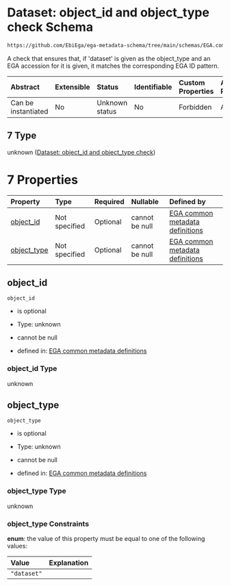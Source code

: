 # Dataset: object_id and object_type check Schema

```txt
https://github.com/EbiEga/ega-metadata-schema/tree/main/schemas/EGA.common-definitions.json#/definitions/object-id-and-object-type-check/anyOf/7
```

A check that ensures that, if 'dataset' is given as the object_type and an EGA accession for it is given, it matches the corresponding EGA ID pattern.

| Abstract            | Extensible | Status         | Identifiable | Custom Properties | Additional Properties | Access Restrictions | Defined In                                                                                |
| :------------------ | :--------- | :------------- | :----------- | :---------------- | :-------------------- | :------------------ | :---------------------------------------------------------------------------------------- |
| Can be instantiated | No         | Unknown status | No           | Forbidden         | Allowed               | none                | [EGA.common-definitions.json*](../out/EGA.common-definitions.json "open original schema") |

## 7 Type

unknown ([Dataset: object_id and object_type check](ega-2-definitions-check-that-the-object_ids-accession-pattern-and-object_type-match-anyof-dataset-object_id-and-object_type-check.md))

# 7 Properties

| Property                    | Type          | Required | Nullable       | Defined by                                                                                                                                                                                                                                                                                                                                                               |
| :-------------------------- | :------------ | :------- | :------------- | :----------------------------------------------------------------------------------------------------------------------------------------------------------------------------------------------------------------------------------------------------------------------------------------------------------------------------------------------------------------------- |
| [object_id](#object_id)     | Not specified | Optional | cannot be null | [EGA common metadata definitions](ega-2-definitions-check-that-the-object_ids-accession-pattern-and-object_type-match-anyof-dataset-object_id-and-object_type-check-properties-object_id.md "https://github.com/EbiEga/ega-metadata-schema/tree/main/schemas/EGA.common-definitions.json#/definitions/object-id-and-object-type-check/anyOf/7/properties/object_id")     |
| [object_type](#object_type) | Not specified | Optional | cannot be null | [EGA common metadata definitions](ega-2-definitions-check-that-the-object_ids-accession-pattern-and-object_type-match-anyof-dataset-object_id-and-object_type-check-properties-object_type.md "https://github.com/EbiEga/ega-metadata-schema/tree/main/schemas/EGA.common-definitions.json#/definitions/object-id-and-object-type-check/anyOf/7/properties/object_type") |

## object_id



`object_id`

*   is optional

*   Type: unknown

*   cannot be null

*   defined in: [EGA common metadata definitions](ega-2-definitions-check-that-the-object_ids-accession-pattern-and-object_type-match-anyof-dataset-object_id-and-object_type-check-properties-object_id.md "https://github.com/EbiEga/ega-metadata-schema/tree/main/schemas/EGA.common-definitions.json#/definitions/object-id-and-object-type-check/anyOf/7/properties/object_id")

### object_id Type

unknown

## object_type



`object_type`

*   is optional

*   Type: unknown

*   cannot be null

*   defined in: [EGA common metadata definitions](ega-2-definitions-check-that-the-object_ids-accession-pattern-and-object_type-match-anyof-dataset-object_id-and-object_type-check-properties-object_type.md "https://github.com/EbiEga/ega-metadata-schema/tree/main/schemas/EGA.common-definitions.json#/definitions/object-id-and-object-type-check/anyOf/7/properties/object_type")

### object_type Type

unknown

### object_type Constraints

**enum**: the value of this property must be equal to one of the following values:

| Value       | Explanation |
| :---------- | :---------- |
| `"dataset"` |             |
